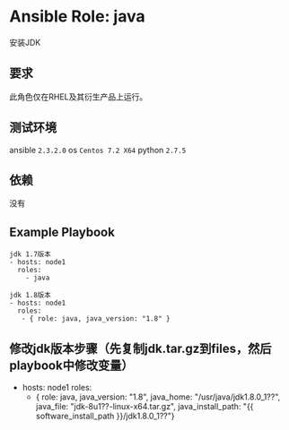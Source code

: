 # Ansible Role: java

安装JDK

## 要求

此角色仅在RHEL及其衍生产品上运行。

## 测试环境

ansible `2.3.2.0`
os `Centos 7.2 X64`
python `2.7.5`



## 依赖

没有


## Example Playbook
	
	jdk 1.7版本
    - hosts: node1
      roles:
        - java
		
	jdk 1.8版本
	- hosts: node1
	  roles:
	   - { role: java, java_version: "1.8" }

## 修改jdk版本步骤（先复制jdk.tar.gz到files，然后playbook中修改变量）

   - hosts: node1
     roles:
     - { role: java, java_version: "1.8", java_home: "/usr/java/jdk1.8.0_1??", java_file: "jdk-8u1??-linux-x64.tar.gz", java_install_path: "{{ software_install_path }}/jdk1.8.0_1??"}
